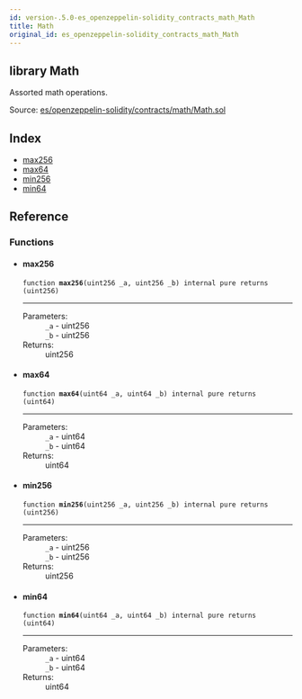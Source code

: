```yaml
---
id: version-.5.0-es_openzeppelin-solidity_contracts_math_Math
title: Math
original_id: es_openzeppelin-solidity_contracts_math_Math
---
```


<div class="contract-doc"><div class="contract"><h2 class="contract-header"><span class="contract-kind">library</span> Math</h2><p class="description">Assorted math operations.</p><div class="source">Source: <a href="git+https://github.com/PolymathNetwork/polymath-core/blob/v1.4.0/contracts/es/openzeppelin-solidity/contracts/math/Math.sol" target="_blank">es/openzeppelin-solidity/contracts/math/Math.sol</a></div></div><div class="index"><h2>Index</h2><ul><li><a href="es_openzeppelin-solidity_contracts_math_Math.html#max256">max256</a></li><li><a href="es_openzeppelin-solidity_contracts_math_Math.html#max64">max64</a></li><li><a href="es_openzeppelin-solidity_contracts_math_Math.html#min256">min256</a></li><li><a href="es_openzeppelin-solidity_contracts_math_Math.html#min64">min64</a></li></ul></div><div class="reference"><h2>Reference</h2><div class="functions"><h3>Functions</h3><ul><li><div class="item function"><span id="max256" class="anchor-marker"></span><h4 class="name">max256</h4><div class="body"><code class="signature">function <strong>max256</strong><span>(uint256 _a, uint256 _b) </span><span>internal </span><span>pure </span><span>returns  (uint256) </span></code><hr/><dl><dt><span class="label-parameters">Parameters:</span></dt><dd><div><code>_a</code> - uint256</div><div><code>_b</code> - uint256</div></dd><dt><span class="label-return">Returns:</span></dt><dd>uint256</dd></dl></div></div></li><li><div class="item function"><span id="max64" class="anchor-marker"></span><h4 class="name">max64</h4><div class="body"><code class="signature">function <strong>max64</strong><span>(uint64 _a, uint64 _b) </span><span>internal </span><span>pure </span><span>returns  (uint64) </span></code><hr/><dl><dt><span class="label-parameters">Parameters:</span></dt><dd><div><code>_a</code> - uint64</div><div><code>_b</code> - uint64</div></dd><dt><span class="label-return">Returns:</span></dt><dd>uint64</dd></dl></div></div></li><li><div class="item function"><span id="min256" class="anchor-marker"></span><h4 class="name">min256</h4><div class="body"><code class="signature">function <strong>min256</strong><span>(uint256 _a, uint256 _b) </span><span>internal </span><span>pure </span><span>returns  (uint256) </span></code><hr/><dl><dt><span class="label-parameters">Parameters:</span></dt><dd><div><code>_a</code> - uint256</div><div><code>_b</code> - uint256</div></dd><dt><span class="label-return">Returns:</span></dt><dd>uint256</dd></dl></div></div></li><li><div class="item function"><span id="min64" class="anchor-marker"></span><h4 class="name">min64</h4><div class="body"><code class="signature">function <strong>min64</strong><span>(uint64 _a, uint64 _b) </span><span>internal </span><span>pure </span><span>returns  (uint64) </span></code><hr/><dl><dt><span class="label-parameters">Parameters:</span></dt><dd><div><code>_a</code> - uint64</div><div><code>_b</code> - uint64</div></dd><dt><span class="label-return">Returns:</span></dt><dd>uint64</dd></dl></div></div></li></ul></div></div></div>
